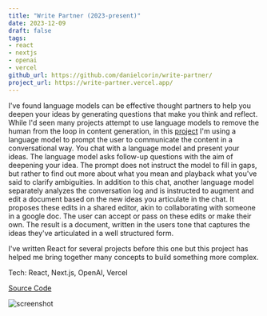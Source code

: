```yaml
---
title: "Write Partner (2023-present)"
date: 2023-12-09
draft: false
tags:
- react
- nextjs
- openai
- vercel
github_url: https://github.com/danielcorin/write-partner/
project_url: https://write-partner.vercel.app/
---
```


I've found language models can be effective thought partners to help you deepen your ideas by generating questions that make you think and reflect.
While I'd seen many projects attempt to use language models to remove the human from the loop in content generation, in this [project](https://write-partner.vercel.app/) I'm using a language model to prompt the user to communicate the content in a conversational way.
You chat with a language model and present your ideas.
The language model asks follow-up questions with the aim of deepening your idea.
The prompt does not instruct the model to fill in gaps, but rather to find out more about what you mean and playback what you've said to clarify ambiguities.
In addition to this chat, another language model separately analyzes the conversation log and is instructed to augment and edit a document based on the new ideas you articulate in the chat.
It proposes these edits in a shared editor, akin to collaborating with someone in a google doc.
The user can accept or pass on these edits or make their own.
The result is a document, written in the users tone that captures the ideas they've articulated in a well structured form.

I've written React for several projects before this one but this project has helped me bring together many concepts to build something more complex.

Tech: React, Next.js, OpenAI, Vercel

[Source Code](https://github.com/danielcorin/write-partner/)

![screenshot](/img/projects/write-partner.png)
